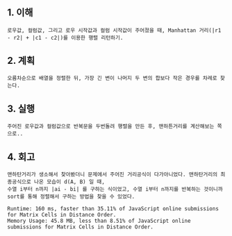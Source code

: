 # <Matrix Cells in Distance Order>

## 1. 이해

    로우값, 컬럼값, 그리고 로우 시작값과 컬럼 시작값이 주어졌을 때, Manhattan 거리(|r1 - r2| + |c1 - c2|)를 이용한 행렬 리턴하기.

## 2. 계획

    오름차순으로 배열을 정렬한 뒤, 가장 긴 변이 나머지 두 변의 합보다 작은 경우를 차례로 찾는다.

## 3. 실행

    주어진 로우값과 컬럼값으로 반복문을 두번돌려 행렬을 만든 후, 맨하튼거리를 계산해보는 쪽으로..

## 4. 회고

    맨하탄거리가 생소해서 찾아봤더니 문제에서 주어진 거리공식이 다가아니었다. 맨하탄거리의 최종공식으로 나온 모습이 d(A, B) 일 때,
    수열 i부터 n까지 |ai - bi| 를 구하는 식이었고, 수열 i부터 n까지를 반복하는 것이니까 sort를 통해 정렬해서 구하는 방법을 찾을 수 있었다.

    Runtime: 160 ms, faster than 35.11% of JavaScript online submissions for Matrix Cells in Distance Order.
    Memory Usage: 45.8 MB, less than 8.51% of JavaScript online submissions for Matrix Cells in Distance Order.
